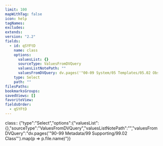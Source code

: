 ```yaml
---
limit: 100
mapWithTag: false
icon: help
tagNames: 
excludes: 
extends: 
version: "2.2"
fields:
  - id: qSYFtD
    name: class
    options:
      valuesList: {}
      sourceType: ValuesFromDVQuery
      valuesListNotePath: ""
      valuesFromDVQuery: dv.pages('"00-09 System/05 Templates/05.02 Obsidian File Classes"').map(p => p.file.name)
    type: Select
    path: ""
filesPaths: 
bookmarksGroups: 
savedViews: []
favoriteView: 
fieldsOrder:
  - qSYFtD
---
```


class:: {"type":"Select","options":{"valuesList":{},"sourceType":"ValuesFromDVQuery","valuesListNotePath":"","valuesFromDVQuery":"dv.pages('\"90-99 Metadata/99 Supporting/99.02 Class\"').map(p => p.file.name)"}}
